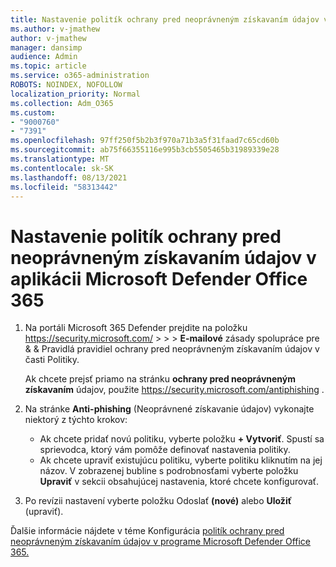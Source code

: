 ```yaml
---
title: Nastavenie politík ochrany pred neoprávneným získavaním údajov v aplikácii Microsoft Defender Office 365
ms.author: v-jmathew
author: v-jmathew
manager: dansimp
audience: Admin
ms.topic: article
ms.service: o365-administration
ROBOTS: NOINDEX, NOFOLLOW
localization_priority: Normal
ms.collection: Adm_O365
ms.custom:
- "9000760"
- "7391"
ms.openlocfilehash: 97ff250f5b2b3f970a71b3a5f31faad7c65cd60b
ms.sourcegitcommit: ab75f66355116e995b3cb5505465b31989339e28
ms.translationtype: MT
ms.contentlocale: sk-SK
ms.lasthandoff: 08/13/2021
ms.locfileid: "58313442"
---
```

# <a name="set-up-anti-phishing-policies-in-microsoft-defender-for-office-365"></a>Nastavenie politík ochrany pred neoprávneným získavaním údajov v aplikácii Microsoft Defender Office 365

1. Na portáli Microsoft 365 Defender prejdite na položku <https://security.microsoft.com/>  \>  \>  \> **E-mailové**  zásady spolupráce pre & & Pravidlá pravidiel ochrany pred neoprávneným získavaním údajov v časti Politiky.

   Ak chcete prejsť priamo na stránku **ochrany pred neoprávneným získavaním** údajov, použite <https://security.microsoft.com/antiphishing> .

2. Na stránke **Anti-phishing** (Neoprávnené získavanie údajov) vykonajte niektorý z týchto krokov:
   - Ak chcete pridať novú politiku, vyberte položku **+ Vytvoriť**. Spustí sa sprievodca, ktorý vám pomôže definovať nastavenia politiky.
   - Ak chcete upraviť existujúcu politiku, vyberte politiku kliknutím na jej názov. V zobrazenej bubline s podrobnosťami vyberte položku **Upraviť** v sekcii obsahujúcej nastavenia, ktoré chcete konfigurovať.

3. Po revízii nastavení vyberte položku Odoslať **(nové)** alebo **Uložiť** (upraviť).

Ďalšie informácie nájdete v téme Konfigurácia [politík ochrany pred neoprávneným získavaním údajov v programe Microsoft Defender Office 365.](https://docs.microsoft.com/microsoft-365/security/office-365-security/configure-mdo-anti-phishing-policies)
